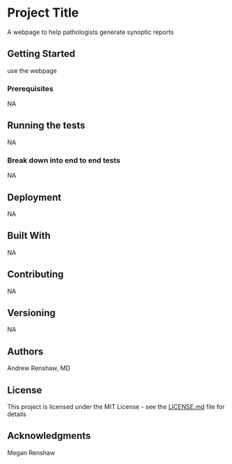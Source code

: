 # Project Title

A webpage to help pathologists generate synoptic reports

## Getting Started

use the webpage

### Prerequisites

NA

## Running the tests

NA
### Break down into end to end tests

NA

## Deployment

NA

## Built With

NA

## Contributing

NA

## Versioning

NA

## Authors

Andrew Renshaw, MD

## License

This project is licensed under the MIT License - see the [LICENSE.md](LICENSE.md) file for details

## Acknowledgments

Megan Renshaw
